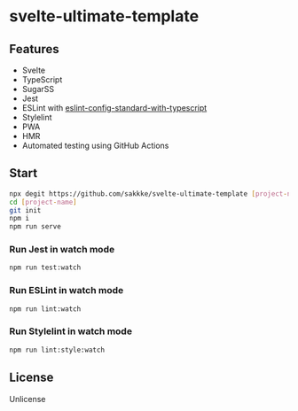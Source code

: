 # svelte-ultimate-template

## Features

- Svelte
- TypeScript
- SugarSS
- Jest
- ESLint with [eslint-config-standard-with-typescript](https://github.com/standard/eslint-config-standard-with-typescript)
- Stylelint
- PWA
- HMR
- Automated testing using GitHub Actions

## Start

```sh
npx degit https://github.com/sakkke/svelte-ultimate-template [project-name]
cd [project-name]
git init
npm i
npm run serve
```

### Run Jest in watch mode

```sh
npm run test:watch
```

### Run ESLint in watch mode

```sh
npm run lint:watch
```

### Run Stylelint in watch mode

```sh
npm run lint:style:watch
```

## License

Unlicense
